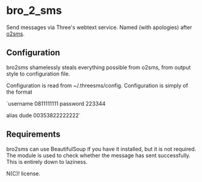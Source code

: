 bro_2_sms
===========

Send messages via Three's webtext service. Named (with apologies) after [o2sms](http://o2sms.sourceforge.net/).

Configuration
-----------

bro2sms shamelessly steals everything possible from o2sms, from output style to configuration file.

Configuration is read from ~/.threesms/config. Configuration is simply of the format

`username 0811111111
password 223344

alias dude 00353822222222`

Requirements
-----------
bro2sms can use BeautifulSoup if you have it installed, but it is not required. The module is used to check whether the message has sent successfully. This is entirely down to laziness.

N(C)! license.
